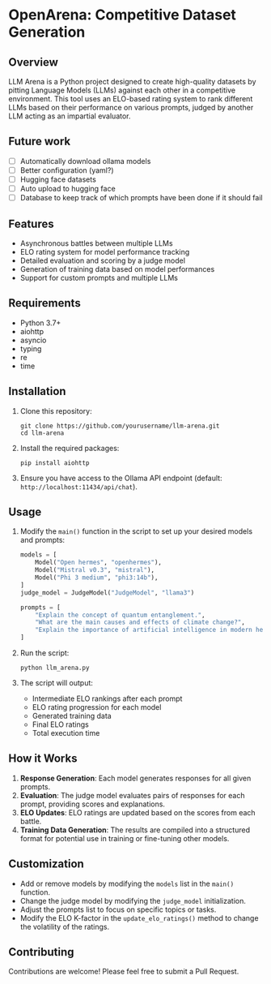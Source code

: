 # OpenArena: Competitive Dataset Generation

## Overview

LLM Arena is a Python project designed to create high-quality datasets by pitting Language Models (LLMs) against each other in a competitive environment. This tool uses an ELO-based rating system to rank different LLMs based on their performance on various prompts, judged by another LLM acting as an impartial evaluator.

## Future work
- [ ] Automatically download ollama models
- [ ] Better configuration (yaml?)
- [ ] Hugging face datasets
- [ ] Auto upload to hugging face
- [ ] Database to keep track of which prompts have been done if it should fail  

## Features

- Asynchronous battles between multiple LLMs
- ELO rating system for model performance tracking
- Detailed evaluation and scoring by a judge model
- Generation of training data based on model performances
- Support for custom prompts and multiple LLMs

## Requirements

- Python 3.7+
- aiohttp
- asyncio
- typing
- re
- time

## Installation

1. Clone this repository:
   ```
   git clone https://github.com/yourusername/llm-arena.git
   cd llm-arena
   ```

2. Install the required packages:
   ```
   pip install aiohttp
   ```

3. Ensure you have access to the Ollama API endpoint (default: `http://localhost:11434/api/chat`).

## Usage

1. Modify the `main()` function in the script to set up your desired models and prompts:

   ```python
   models = [
       Model("Open hermes", "openhermes"),
       Model("Mistral v0.3", "mistral"),
       Model("Phi 3 medium", "phi3:14b"),
   ]
   judge_model = JudgeModel("JudgeModel", "llama3")

   prompts = [
       "Explain the concept of quantum entanglement.",
       "What are the main causes and effects of climate change?",
       "Explain the importance of artificial intelligence in modern healthcare."
   ]
   ```

2. Run the script:
   ```
   python llm_arena.py
   ```

3. The script will output:
   - Intermediate ELO rankings after each prompt
   - ELO rating progression for each model
   - Generated training data
   - Final ELO ratings
   - Total execution time

## How it Works

1. **Response Generation**: Each model generates responses for all given prompts.
2. **Evaluation**: The judge model evaluates pairs of responses for each prompt, providing scores and explanations.
3. **ELO Updates**: ELO ratings are updated based on the scores from each battle.
4. **Training Data Generation**: The results are compiled into a structured format for potential use in training or fine-tuning other models.

## Customization

- Add or remove models by modifying the `models` list in the `main()` function.
- Change the judge model by modifying the `judge_model` initialization.
- Adjust the prompts list to focus on specific topics or tasks.
- Modify the ELO K-factor in the `update_elo_ratings()` method to change the volatility of the ratings.

## Contributing

Contributions are welcome! Please feel free to submit a Pull Request.
